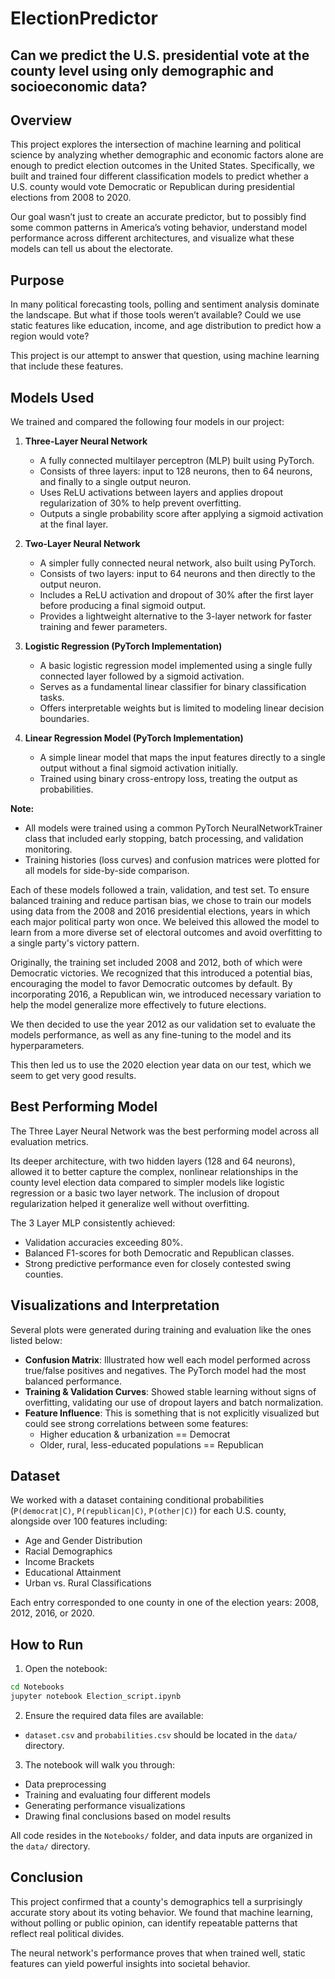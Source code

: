# ElectionPredictor

## Can we predict the U.S. presidential vote at the county level using only demographic and socioeconomic data?


## Overview

This project explores the intersection of machine learning and political science by analyzing whether demographic and economic factors alone are enough to predict election outcomes in the United States. Specifically, we built and trained four different classification models to predict whether a U.S. county would vote Democratic or Republican during presidential elections from 2008 to 2020.

Our goal wasn’t just to create an accurate predictor, but to possibly find some common patterns in America’s voting behavior, understand model performance across different architectures, and visualize what these models can tell us about the electorate.


## Purpose

In many political forecasting tools, polling and sentiment analysis dominate the landscape. But what if those tools weren’t available? Could we use static features like education, income, and age distribution to predict how a region would vote?

This project is our attempt to answer that question, using machine learning that include these features.


## Models Used

We trained and compared the following four models in our project:

1. **Three-Layer Neural Network**
   - A fully connected multilayer perceptron (MLP) built using PyTorch.
   - Consists of three layers: input to 128 neurons, then to 64 neurons, and finally to a single output neuron.
   - Uses ReLU activations between layers and applies dropout regularization of 30% to help prevent overfitting.
   - Outputs a single probability score after applying a sigmoid activation at the final layer.

2. **Two-Layer Neural Network**
   - A simpler fully connected neural network, also built using PyTorch.
   - Consists of two layers: input to 64 neurons and then directly to the output neuron.
   - Includes a ReLU activation and dropout of 30% after the first layer before producing a final sigmoid output.
   - Provides a lightweight alternative to the 3-layer network for faster training and fewer parameters.

3. **Logistic Regression (PyTorch Implementation)**
   - A basic logistic regression model implemented using a single fully connected layer followed by a sigmoid activation.
   - Serves as a fundamental linear classifier for binary classification tasks.
   - Offers interpretable weights but is limited to modeling linear decision boundaries.

4. **Linear Regression Model (PyTorch Implementation)**
   - A simple linear model that maps the input features directly to a single output without a final sigmoid activation initially.
   - Trained using binary cross-entropy loss, treating the output as probabilities.

**Note:**  
- All models were trained using a common PyTorch NeuralNetworkTrainer class that included early stopping, batch processing, and validation monitoring.  
- Training histories (loss curves) and confusion matrices were plotted for all models for side-by-side comparison.

Each of these models followed a train, validation, and test set. To ensure balanced training and reduce partisan bias, we chose to train our models using data from the 2008 and 2016 presidential elections, years in which each major political party won once. We beleived this allowed the model to learn from a more diverse set of electoral outcomes and avoid overfitting to a single party's victory pattern.

Originally, the training set included 2008 and 2012, both of which were Democratic victories. We recognized that this introduced a potential bias, encouraging the model to favor Democratic outcomes by default. By incorporating 2016, a Republican win, we introduced necessary variation to help the model generalize more effectively to future elections.

We then decided to use the year 2012 as our validation set to evaluate the models performance, as well as any fine-tuning to the model and its hyperparameters. 

This then led us to use the 2020 election year data on our test, which we seem to get very good results.

## Best Performing Model

The Three Layer Neural Network was the best performing model across all evaluation metrics.

Its deeper architecture, with two hidden layers (128 and 64 neurons), allowed it to better capture the complex, nonlinear relationships in the county level election data compared to simpler models like logistic regression or a basic two layer network. The inclusion of dropout regularization helped it generalize well without overfitting.

The 3 Layer MLP consistently achieved:
- Validation accuracies exceeding 80%.
- Balanced F1-scores for both Democratic and Republican classes.
- Strong predictive performance even for closely contested swing counties.

## Visualizations and Interpretation

Several plots were generated during training and evaluation like the ones listed below:

- **Confusion Matrix**: Illustrated how well each model performed across true/false positives and negatives. The PyTorch model had the most balanced performance.
- **Training & Validation Curves**: Showed stable learning without signs of overfitting, validating our use of dropout layers and batch normalization.
- **Feature Influence**: This is something that is not explicitly visualized but could see strong correlations between some features:
  - Higher education & urbanization == Democrat
  - Older, rural, less-educated populations == Republican


## Dataset

We worked with a dataset containing conditional probabilities (`P(democrat|C)`, `P(republican|C)`, `P(other|C)`) for each U.S. county, alongside over 100 features including:
- Age and Gender Distribution
- Racial Demographics
- Income Brackets
- Educational Attainment
- Urban vs. Rural Classifications

Each entry corresponded to one county in one of the election years: 2008, 2012, 2016, or 2020.


## How to Run

1. Open the notebook:

```bash
cd Notebooks
jupyter notebook Election_script.ipynb
```

2. Ensure the required data files are available:

- `dataset.csv` and `probabilities.csv` should be located in the `data/` directory.

3. The notebook will walk you through:

- Data preprocessing  
- Training and evaluating four different models  
- Generating performance visualizations  
- Drawing final conclusions based on model results

All code resides in the `Notebooks/` folder, and data inputs are organized in the `data/` directory.

## Conclusion

This project confirmed that a county's demographics tell a surprisingly accurate story about its voting behavior. We found that machine learning, without polling or public opinion, can identify repeatable patterns that reflect real political divides.

The neural network's performance proves that when trained well, static features can yield powerful insights into societal behavior.
